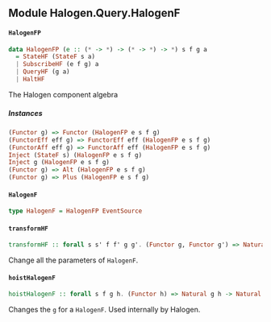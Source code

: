 ## Module Halogen.Query.HalogenF

#### `HalogenFP`

``` purescript
data HalogenFP (e :: (* -> *) -> (* -> *) -> *) s f g a
  = StateHF (StateF s a)
  | SubscribeHF (e f g) a
  | QueryHF (g a)
  | HaltHF
```

The Halogen component algebra

##### Instances
``` purescript
(Functor g) => Functor (HalogenFP e s f g)
(FunctorEff eff g) => FunctorEff eff (HalogenFP e s f g)
(FunctorAff eff g) => FunctorAff eff (HalogenFP e s f g)
Inject (StateF s) (HalogenFP e s f g)
Inject g (HalogenFP e s f g)
(Functor g) => Alt (HalogenFP e s f g)
(Functor g) => Plus (HalogenFP e s f g)
```

#### `HalogenF`

``` purescript
type HalogenF = HalogenFP EventSource
```

#### `transformHF`

``` purescript
transformHF :: forall s s' f f' g g'. (Functor g, Functor g') => Natural (StateF s) (StateF s') -> Natural f f' -> Natural g g' -> Natural (HalogenF s f g) (HalogenF s' f' g')
```

Change all the parameters of `HalogenF`.

#### `hoistHalogenF`

``` purescript
hoistHalogenF :: forall s f g h. (Functor h) => Natural g h -> Natural (HalogenF s f g) (HalogenF s f h)
```

Changes the `g` for a `HalogenF`. Used internally by Halogen.


